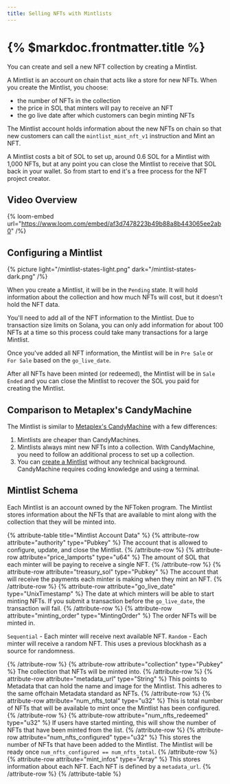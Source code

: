 ```yaml
---
title: Selling NFTs with Mintlists
---
```


# {% $markdoc.frontmatter.title %}

You can create and sell a new NFT collection by creating a Mintlist.

A Mintlist is an account on chain that acts like a store for new NFTs. When you create the Mintlist, you choose:

- the number of NFTs in the collection
- the price in SOL that minters will pay to receive an NFT
- the go live date after which customers can begin minting NFTs

The Mintlist account holds information about the new NFTs on chain so that new customers can call the `mintlist_mint_nft_v1` instruction and Mint an NFT.

A Mintlist costs a bit of SOL to set up, around 0.6 SOL for a Mintlist with 1,000 NFTs, but at any point you can close the Mintlist to receive that SOL back in your wallet. So from start to end it's a free process for the NFT project creator.

## Video Overview

{% loom-embed url="https://www.loom.com/embed/af3d7478223b49b88a8b443065ee2ab0" /%}

## Configuring a Mintlist

{% picture light="/mintlist-states-light.png" dark="/mintlist-states-dark.png" /%}

When you create a Mintlist, it will be in the `Pending` state. It will hold information about the collection and how much NFTs will cost, but it doesn't hold the NFT data.

You'll need to add all of the NFT information to the Mintlist. Due to transaction size limits on Solana, you can only add information for about 100 NFTs at a time so this process could take many transactions for a large Mintlist.

Once you've added all NFT information, the Mintlist will be in `Pre Sale` or `For Sale` based on the `go_live_date`.

After all NFTs have been minted (or redeemed), the Mintlist will be in `Sale Ended` and you can close the Mintlist to recover the SOL you paid for creating the Mintlist.

## Comparison to Metaplex's CandyMachine

The Mintlist is similar to [Metaplex's CandyMachine](https://docs.metaplex.com/candy-machine-v2/introduction) with a few differences:

1. Mintlists are cheaper than CandyMachines.
2. Mintlists always mint new NFTs into a collection. With CandyMachine, you need to follow an additional process to set up a collection.
3. You can [create a Mintlist](/mintlists/create) without any technical background. CandyMachine requires coding knowledge and using a terminal.

## Mintlist Schema

Each Mintlist is an account owned by the NFToken program. The Mintlist stores information about the NFTs that are available to mint along with the collection that they will be minted into.

{% attribute-table title="Mintlist Account Data" %}
{% attribute-row attribute="authority" type="Pubkey" %}
The account that is allowed to configure, update, and close the Mintlist.
{% /attribute-row %}
{% attribute-row attribute="price_lamports" type="u64" %}
The amount of SOL that each minter will be paying to receive a single NFT.
{% /attribute-row %}
{% attribute-row attribute="treasury_sol" type="Pubkey" %}
The account that will receive the payments each minter is making when they mint an NFT.
{% /attribute-row %}
{% attribute-row attribute="go_live_date" type="UnixTimestamp" %}
The date at which minters will be able to start minting NFTs. If you submit a transaction before the `go_live_date`, the transaction will fail.
{% /attribute-row %}
{% attribute-row attribute="minting_order" type="MintingOrder" %}
The order NFTs will be minted in.

`Sequential` - Each minter will receive next available NFT.
`Random` - Each minter will receive a random NFT. This uses a previous blockhash as a source for randomness.

{% /attribute-row %}
{% attribute-row attribute="collection" type="Pubkey" %}
The collection that NFTs will be minted into.
{% /attribute-row %}
{% attribute-row attribute="metadata_url" type="String" %}
This points to Metadata that can hold the name and image for the Mintlist. This adheres to the same offchain Metadata standard as NFTs.
{% /attribute-row %}
{% attribute-row attribute="num_nfts_total" type="u32" %}
This is total number of NFTs that will be available to mint once the Mintlist has been configured.
{% /attribute-row %}
{% attribute-row attribute="num_nfts_redeemed" type="u32" %}
If users have started minting, this will show the number of NFTs that have been minted from the list.
{% /attribute-row %}
{% attribute-row attribute="num_nfts_configured" type="u32" %}
This stores the number of NFTs that have been added to the Mintlist. The Mintlist will be ready once `num_nfts_configured == num_nfts_total`.
{% /attribute-row %}
{% attribute-row attribute="mint_infos" type="Array<MintInfo>" %}
This stores information about each NFT. Each NFT is defined by a `metadata_url`.
{% /attribute-row %}
{% /attribute-table %}
